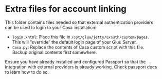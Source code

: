 # Extra files for account linking

This folder contains files needed so that external authentication providers can be used to login to your Casa installation:

- `login.xhtml`: Place this file in `/opt/gluu/jetty/oxauth/custom/pages`. This will "override" the default login page of your Gluu Server.
- `Casa.py`: Replace the contents of Casa custom script with this file. Backup original contents first somewhere.

Ensure you have already installed and configured Passport so that the integration with external providers is already working. Check passport docs to learn how to do so.
